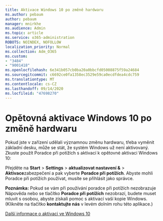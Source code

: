 ```yaml
---
title: Aktivace Windows 10 po změně hardwaru
ms.author: pebaum
author: pebaum
manager: mnirkhe
ms.audience: Admin
ms.topic: article
ms.service: o365-administration
ROBOTS: NOINDEX, NOFOLLOW
localization_priority: Normal
ms.collection: Adm_O365
ms.custom:
- "3484"
- "9001418"
ms.openlocfilehash: 6e341b057cb0ba20a0bbcfd05008875f59a24684
ms.sourcegitcommit: c6692ce0fa1358ec3529e59ca0ecdfdea4cdc759
ms.translationtype: MT
ms.contentlocale: cs-CZ
ms.lasthandoff: 09/14/2020
ms.locfileid: "47698270"
---
```

# <a name="reactivating-windows-10-after-a-hardware-change"></a>Opětovná aktivace Windows 10 po změně hardwaru

Pokud jste v zařízení udělali významnou změnu hardwaru, třeba vyměnit základní desku, může se stát, že systém Windows už není aktivovaný. Zkuste použít Poradce při potížích s aktivací k opětovné aktivaci Windows 10:

Přejděte na **Start**  >  **Settings**  >  **aktualizovat nastavení &**  >  **Aktivace**zabezpečení a pak vyberte **Poradce při potížích**. Abyste mohli Poradce při potížích používat, musíte se přihlásit jako správce.

**Poznámka:** Pokud se vám při používání poradce při potížích nezobrazuje Nápověda nebo se tlačítko **Poradce při potížích** nezobrazí, budete muset mluvit s osobou, abyste získali pomoc s aktivací vaší kopie Windows. (Klikněte na tlačítko **kontaktujte nás** v levém dolním rohu této aplikace.)

[Další informace o aktivaci ve Windows 10](https://support.microsoft.com/help/12440/windows-10-activate)
